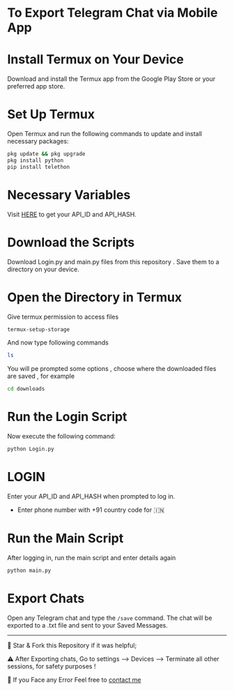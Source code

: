 # To Export Telegram Chat via Mobile App

# Install Termux on Your Device
Download and install the Termux app from the Google Play Store or your preferred app store.

# Set Up Termux
Open Termux and run the following commands to update and install necessary packages:

```bash
pkg update && pkg upgrade
pkg install python
pip install telethon
```

# Necessary Variables
Visit [HERE](https://my.telegram.org) to get your API_ID and API_HASH.

# Download the Scripts
Download Login.py and main.py files from this repository . Save them to a directory on your device.

# Open the Directory in Termux
Give termux permission to access files 
```bash
termux-setup-storage
```
And now type following commands 
```bash
ls
```
You will pe prompted some options , choose where the downloaded files are saved , for example 
```bash
cd downloads
```

# Run the Login Script
Now execute the following command:
```bash
python Login.py
```

# LOGIN
Enter your API_ID and API_HASH when prompted to log in. 
* Enter phone number with +91 country code for 🇮🇳

# Run the Main Script
After logging in, run the main script and enter details again
```bash
python main.py
```

# Export Chats
Open any Telegram chat and type the `/save` command. The chat will be exported to a .txt file and sent to your Saved Messages.

<hr>

🌟 Star & Fork this Repository if it was helpful;

⚠️ After Exporting chats, Go to settings --> Devices --> Terminate all other sessions, for safety purposes !

💌 If you Face any Error Feel free to [contact me](https://t.me/NemesisRoy)
